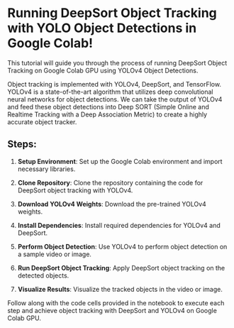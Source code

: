# Running DeepSort Object Tracking with YOLO Object Detections in Google Colab!

This tutorial will guide you through the process of running DeepSort Object Tracking on Google Colab GPU using YOLOv4 Object Detections.

Object tracking is implemented with YOLOv4, DeepSort, and TensorFlow. YOLOv4 is a state-of-the-art algorithm that utilizes deep convolutional neural networks for object detections. We can take the output of YOLOv4 and feed these object detections into Deep SORT (Simple Online and Realtime Tracking with a Deep Association Metric) to create a highly accurate object tracker.

## Steps:

1. **Setup Environment**: Set up the Google Colab environment and import necessary libraries.

2. **Clone Repository**: Clone the repository containing the code for DeepSort object tracking with YOLOv4.

3. **Download YOLOv4 Weights**: Download the pre-trained YOLOv4 weights.

4. **Install Dependencies**: Install required dependencies for YOLOv4 and DeepSort.

5. **Perform Object Detection**: Use YOLOv4 to perform object detection on a sample video or image.

6. **Run DeepSort Object Tracking**: Apply DeepSort object tracking on the detected objects.

7. **Visualize Results**: Visualize the tracked objects in the video or image.

Follow along with the code cells provided in the notebook to execute each step and achieve object tracking with DeepSort and YOLOv4 on Google Colab GPU.


